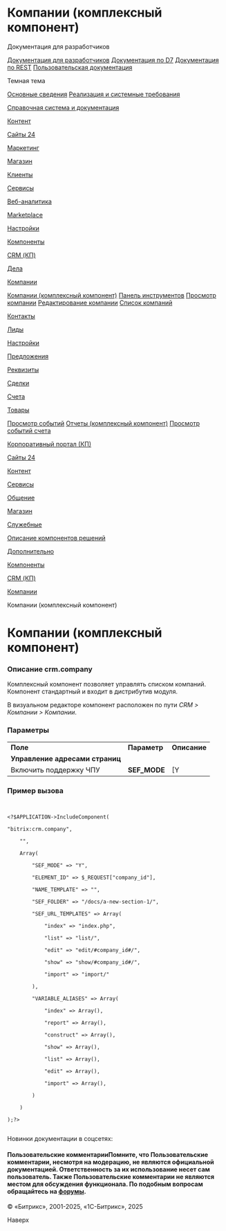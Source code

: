 # Компании (комплексный компонент)

Документация для разработчиков

[Документация для разработчиков](https://dev.1c-bitrix.ru/api_help/)
[Документация по D7](https://dev.1c-bitrix.ru/api_d7/)
[Документация по REST](https://dev.1c-bitrix.ru/rest_help/)
[Пользовательская документация](https://dev.1c-bitrix.ru/user_help/)

Темная тема

[Основные сведения](/user_help/index.php)
[Реализация и системные требования](/user_help/reqintro.php)

[Справочная система и документация](/user_help/help/index.php)

[Контент](/user_help/content/index.php)

[Сайты 24](/user_help/sites24/index.php)

[Маркетинг](/user_help/marketing/index.php)

[Магазин](/user_help/store/index.php)

[Клиенты](/user_help/clients/index.php)

[Сервисы](/user_help/service/index.php)

[Веб-аналитика](/user_help/statistic/index.php)

[Marketplace](/user_help/marketplace/index.php)

[Настройки](/user_help/settings/index.php)

[Компоненты](/user_help/components/index.php)

[CRM (КП)](/user_help/components/crm/index.php)

[Дела](/user_help/components/crm/crm_activity/index.php)

[Компании](/user_help/components/crm/crm_company/index.php)

[Компании (комплексный компонент)](/user_help/components/crm/crm_company/crm_company.php)
[Панель инструментов](/user_help/components/crm/crm_company/crm_company_menu.php)
[Просмотр компании](/user_help/components/crm/crm_company/crm_company_view.php)
[Редактирование компании](/user_help/components/crm/crm_company/crm_company_edit.php)
[Список компаний](/user_help/components/crm/crm_company/crm_company_list.php)

[Контакты](/user_help/components/crm/crm.contact/index.php)

[Лиды](/user_help/components/crm/crm_lead/index.php)

[Настройки](/user_help/components/crm/crm_config/index.php)

[Предложения](/user_help/components/crm/crm_quote/index.php)

[Реквизиты](/user_help/components/crm/crm_requisite/index.php)

[Сделки](/user_help/components/crm/crm_deal/index.php)

[Счета](/user_help/components/crm/crm_invoice/index.php)

[Товары](/user_help/components/crm/crm_product/index.php)

[Просмотр событий](/user_help/components/crm/event_view.php)
[Отчеты (комплексный компонент)](/user_help/components/crm/crm_report.php)
[Просмотр событий счета](/user_help/components/crm/invoice_events.php)

[Корпоративный портал (КП)](/user_help/components/intranet/index.php)

[Сайты 24](/user_help/components/landing/index.php)

[Контент](/user_help/components/content/index.php)

[Сервисы](/user_help/components/services/index.php)

[Общение](/user_help/components/obschenie/index.php)

[Магазин](/user_help/components/magazin/index.php)

[Служебные](/user_help/components/sluzhebnie/index.php)

[Описание компонентов решений](/user_help/description_decisions/index.php)

[Дополнительно](/user_help/additional/index.php)

[Компоненты](/user_help/components/index.php)

[CRM (КП)](/user_help/components/crm/index.php)

[Компании](/user_help/components/crm/crm_company/index.php)

Компании (комплексный компонент)

# Компании (комплексный компонент)

### Описание **crm.company**

Комплексный компонент позволяет управлять списком компаний. Компонент стандартный и входит в дистрибутив модуля.

В визуальном редакторе компонент расположен по пути *CRM > Компании > Компании*.

### Параметры

|  |  |  |
| --- | --- | --- |
| **Поле** | **Параметр** | **Описание** |
| **Управление адресами страниц** | | |
| Включить поддержку ЧПУ | **SEF\_MODE** | [Y|N] При отмеченной опции будет включена поддержка ЧПУ.   Если режим поддержки ЧПУ **включен**, то необходимо настроить следующие параметры:     |  |  |  | | --- | --- | --- | | Каталог ЧПУ (относительно корня сайта) | **SEF\_FOLDER** | Каталог ЧПУ: путь до папки, с которой работает компонент. Этот путь может как совпадать с физическим путём, так и не совпадать. | | Адреса страниц | **SEF\_URL\_TEMPLATES** | Указываются адреса следующих страниц:  * **index** - основная страница; * **list** - страница списка контактов; * **edit** - страница редактирования контакта; * **show** - страница просмотра контакта; * **import** - страница импорта. |  **SEF\_FOLDER**, **SEF\_URL\_TEMPLATES**. |

### Пример вызова

```

<?$APPLICATION->IncludeComponent(
"bitrix:crm.company",
	"",
	Array(
		"SEF_MODE" => "Y",
		"ELEMENT_ID" => $_REQUEST["company_id"],
		"NAME_TEMPLATE" => "",
		"SEF_FOLDER" => "/docs/a-new-section-1/",
		"SEF_URL_TEMPLATES" => Array(
			"index" => "index.php",
			"list" => "list/",
			"edit" => "edit/#company_id#/",
			"show" => "show/#company_id#/",
			"import" => "import/"
		),
		"VARIABLE_ALIASES" => Array(
			"index" => Array(),
			"report" => Array(),
			"construct" => Array(),
			"show" => Array(),
			"list" => Array(),
			"edit" => Array(),
			"import" => Array(),
		)
	)
);?>

```

Новинки документации в соцсетях:

#### Пользовательские комментарииПомните, что Пользовательские комментарии, несмотря на модерацию, не являются официальной документацией. Ответственность за их использование несет сам пользователь. Также Пользовательские комментарии не являются местом для обсуждения функционала. По подобным вопросам обращайтесь на [форумы](http://dev.1c-bitrix.ru/community/forums/group1/).

© «Битрикс», 2001-2025, «1С-Битрикс», 2025

Наверх